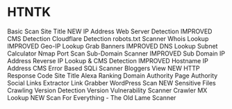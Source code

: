 # HTNTK

Basic Scan
Site Title NEW
IP Address
Web Server Detection IMPROVED
CMS Detection
Cloudflare Detection
robots.txt Scanner
Whois Lookup IMPROVED
Geo-IP Lookup
Grab Banners IMPROVED
DNS Lookup
Subnet Calculator
Nmap Port Scan
Sub-Domain Scanner IMPROVED
Sub Domain
IP Address
Reverse IP Lookup & CMS Detection IMPROVED
Hostname
IP Address
CMS
Error Based SQLi Scanner
Bloggers View NEW
HTTP Response Code
Site Title
Alexa Ranking
Domain Authority
Page Authority
Social Links Extractor
Link Grabber
WordPress Scan NEW
Sensitive Files Crawling
Version Detection
Version Vulnerability Scanner
Crawler
MX Lookup NEW
Scan For Everything - The Old Lame Scanner
